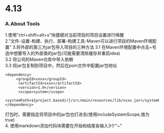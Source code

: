 # 4.13
### A.About Tools
1.使用"ctrl+shift+alt+s"快捷键对当前项目的项目设置进行唤醒  
2."文件-设置-构建、执行、部署-构建工具-Maven可以进行项目的Maven环境配置"
3.将外部的第三方jar包导入项目的三种方法 
3.1 在Maven环境配置中点击+号选中想要导入的外部类的jar包(可能需要清除缓存并重启idea)  
3.2 将公司的Maven仓库中导入依赖  
3.3 将jar包复制到项目中，然后在pom文件中配置jar包地址
~~~
<dependency>  
     <groupId>xxxx</groupId>  
      <artifactId>xxxx</artifactId>  
      <version>1.0</version>  
      <scope>system</scope>  
       <systemPath>${project.basedir}/src/main/resources/lib/xxxx.jar</systemPath>  
</dependency>
~~~
打包时，需要指定将项目中的jar包也打进去(使用includeSystemScope,值为true)  
4. 使用markdown添加代码块需要在开始和结尾各输入3个"~"
